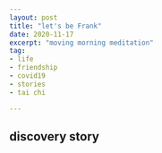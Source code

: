 ```yaml
---
layout: post
title: "let's be Frank"
date: 2020-11-17
excerpt: "moving morning meditation"
tag:
- life
- friendship
- covid19
- stories
- tai chi

---
```

## discovery story

